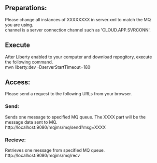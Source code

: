 ## Preparations:
Please change all instances of XXXXXXXX in server.xml to match the MQ you are using.  
channel is a server connection channel such as 'CLOUD.APP.SVRCONN'.  

## Execute
After Liberty enabled to your computer and download repogitory, execute the following command.   
mvn liberty:dev -DserverStartTimeout=180  

## Access:
Please send a request to the following URLs from your browser.  

### Send:
Sends one message to specified MQ queue. The XXXX part will be the message data sent to MQ.  
http://localhost:9080/mqjms/mq/send?msg=XXXX

### Recieve:
Retrieves one message from specified MQ queue.  
http://localhost:9080/mqjms/mq/recv
